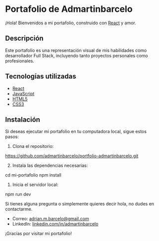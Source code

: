 # Portafolio de Admartinbarcelo

¡Hola! Bienvenidos a mi portafolio, construido con [React](https://reactjs.org) y amor.

## Descripción

Este portafolio es una representación visual de mis habilidades como desarrollador Full Stack, incluyendo tanto proyectos personales como profesionales.

## Tecnologías utilizadas

- [React](https://reactjs.org)
- [JavaScript](https://developer.mozilla.org/en-US/docs/Web/JavaScript)
- [HTML5](https://developer.mozilla.org/en-US/docs/Web/Guide/HTML/HTML5)
- [CSS3](https://developer.mozilla.org/en-US/docs/Archive/CSS3)

## Instalación

Si deseas ejecutar mi portafolio en tu computadora local, sigue estos pasos:

1. Clona el repositorio:

https://github.com/admartinbarcelo/portfolio-admartinbarcelo.git

2. Instala las dependencias necesarias:

cd mi-portafolio
npm install

1. Inicia el servidor local:

npm run dev

Si tienes alguna pregunta o simplemente quieres decir hola, no dudes en contactarme.

- Correo: [adrian.m.barcelo@gmail.com](mailto:adrian.m.barcelo@gmail.com)
- LinkedIn: [linkedin.com/in/admartinbarcelo](https://www.linkedin.com/in/admartinbarcelo/)

¡Gracias por visitar mi portafolio!
